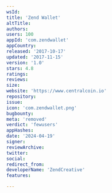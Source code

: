 ```yaml
---
wsId: 
title: 'Zend Wallet'
altTitle: 
authors: 
users: 100
appId: 'com.zendwallet'
appCountry: 
released: '2017-10-17'
updated: '2017-11-15'
version: '1.0'
stars: 4.8
ratings: 
reviews: 
size: 
website: 'https://www.centralcoin.io'
repository: 
issue: 
icon: 'com.zendwallet.png'
bugbounty: 
meta: 'removed'
verdict: 'fewusers'
appHashes: 
date: '2024-04-19'
signer: 
reviewArchive: 
twitter: 
social: 
redirect_from: 
developerName: 'ZendCreative'
features: 

---
```


